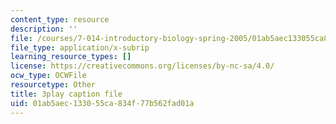 ```yaml
---
content_type: resource
description: ''
file: /courses/7-014-introductory-biology-spring-2005/01ab5aec133055ca834f77b562fad01a_uQRTFmC5_GA.vtt
file_type: application/x-subrip
learning_resource_types: []
license: https://creativecommons.org/licenses/by-nc-sa/4.0/
ocw_type: OCWFile
resourcetype: Other
title: 3play caption file
uid: 01ab5aec-1330-55ca-834f-77b562fad01a
---
```

